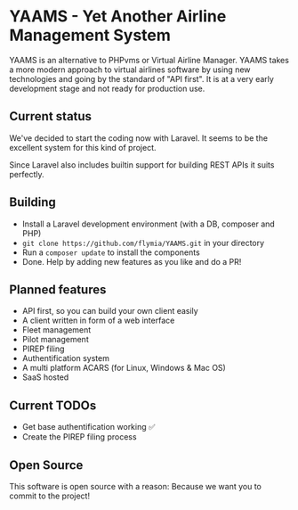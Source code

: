 # YAAMS - Yet Another Airline Management System

YAAMS is an alternative to PHPvms or Virtual Airline Manager. YAAMS takes a more modern approach to virtual airlines software by using new technologies and going by the standard of "API first". It is at a very early development stage and not ready for production use.

## Current status

We've decided to start the coding now with Laravel. It seems to be the excellent system for this kind of project.

Since Laravel also includes builtin support for building REST APIs it suits perfectly.

## Building

* Install a Laravel development environment (with a DB, composer and PHP)
* `git clone https://github.com/flymia/YAAMS.git` in your directory
* Run a `composer update` to install the components
* Done. Help by adding new features as you like and do a PR!

## Planned features

* API first, so you can build your own client easily
* A client written in form of a web interface
* Fleet management
* Pilot management
* PIREP filing
* Authentification system
* A multi platform ACARS (for Linux, Windows & Mac OS)
* SaaS hosted

## Current TODOs

* Get base authentification working ✅
* Create the PIREP filing process

## Open Source

This software is open source with a reason: Because we want you to commit to the project!
